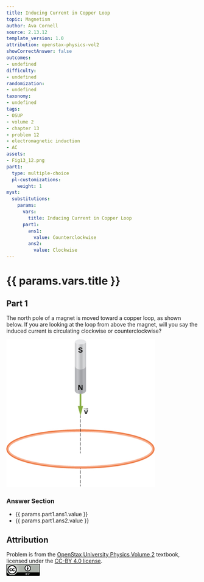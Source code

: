 ```yaml
---
title: Inducing Current in Copper Loop
topic: Magnetism
author: Ava Cornell
source: 2.13.12
template_version: 1.0
attribution: openstax-physics-vol2
showCorrectAnswer: false
outcomes:
- undefined
difficulty:
- undefined
randomization:
- undefined
taxonomy:
- undefined
tags:
- OSUP
- volume 2
- chapter 13
- problem 12
- electromagnetic induction
- AC
assets:
- Fig13_12.png
part1:
  type: multiple-choice
  pl-customizations:
    weight: 1
myst:
  substitutions:
    params:
      vars:
        title: Inducing Current in Copper Loop
      part1:
        ans1:
          value: Counterclockwise
        ans2:
          value: Clockwise
---
```

# {{ params.vars.title }}

## Part 1

The north pole of a magnet is moved toward a copper loop, as shown below. If you are looking at the loop from above the magnet, will you say the induced current is circulating clockwise or counterclockwise?

<img src="Fig13_12.png">

### Answer Section

- {{ params.part1.ans1.value }}
- {{ params.part1.ans2.value }}

## Attribution

Problem is from the [OpenStax University Physics Volume 2](https://openstax.org/details/books/university-physics-volume-2) textbook, licensed under the [CC-BY 4.0 license](https://creativecommons.org/licenses/by/4.0/).<br>![Image representing the Creative Commons 4.0 BY license.](https://raw.githubusercontent.com/firasm/bits/master/by.png)